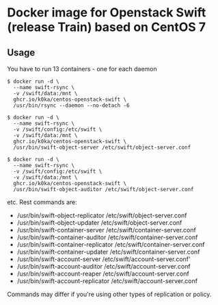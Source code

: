 # Docker image for Openstack Swift (release Train) based on CentOS 7

## Usage

You have to run 13 containers - one for each daemon

```shell
$ docker run -d \
  --name swift-rsync \
  -v /swift/data:/mnt \
  ghcr.io/k0ka/centos-openstack-swift \
  /usr/bin/rsync --daemon --no-detach -6
```

```shell
$ docker run -d \
  --name swift-rsync \
  -v /swift/config:/etc/swift \
  -v /swift/data:/mnt \
  ghcr.io/k0ka/centos-openstack-swift \
  /usr/bin/swift-object-server /etc/swift/object-server.conf
```

```shell
$ docker run -d \
  --name swift-rsync \
  -v /swift/config:/etc/swift \
  -v /swift/data:/mnt \
  ghcr.io/k0ka/centos-openstack-swift \
  /usr/bin/swift-object-auditor /etc/swift/object-server.conf
```

etc. Rest commands are:
* /usr/bin/swift-object-replicator /etc/swift/object-server.conf
* /usr/bin/swift-object-updater /etc/swift/object-server.conf
* /usr/bin/swift-container-server /etc/swift/container-server.conf
* /usr/bin/swift-container-auditor /etc/swift/container-server.conf
* /usr/bin/swift-container-replicator /etc/swift/container-server.conf
* /usr/bin/swift-container-updater /etc/swift/container-server.conf
* /usr/bin/swift-account-server /etc/swift/account-server.conf'
* /usr/bin/swift-account-auditor /etc/swift/account-server.conf
* /usr/bin/swift-account-reaper /etc/swift/account-server.conf
* /usr/bin/swift-account-replicator /etc/swift/account-server.conf

Commands may differ if you're using other types of replication or policy.
